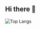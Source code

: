 ## Hi there 👋
![Top Langs](https://github-readme-stats.vercel.app/api/top-langs/?username=kodawantsasoda&layout=compact&langs_count=10)
<!--
**kodawantsasoda/kodawantsasoda** is a ✨ _special_ ✨ repository because its `README.md` (this file) appears on your GitHub profile.

Here are some ideas to get you started:

- 🔭 I’m currently working on ...
- 🌱 I’m currently learning ...
- 👯 I’m looking to collaborate on ...
- 🤔 I’m looking for help with ...
- 💬 Ask me about ...
- 📫 How to reach me: ...
- 😄 Pronouns: ...
- ⚡ Fun fact: ...
-->
